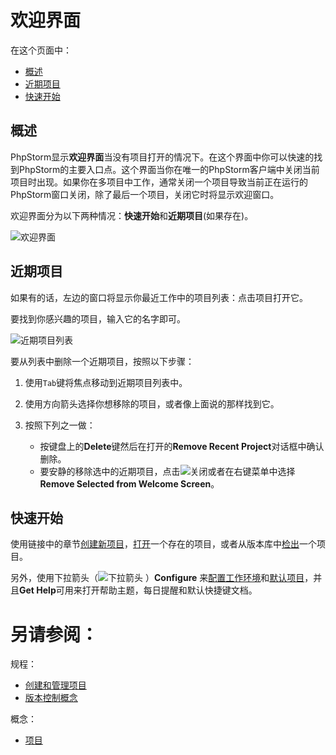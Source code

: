 # 欢迎界面

在这个页面中：

* [概述](#概述)
* [近期项目](#近期项目)
* [快速开始](#快速开始)


## <span id='概述'>概述</span>

PhpStorm显示**欢迎界面**当没有项目打开的情况下。在这个界面中你可以快速的找到PhpStorm的主要入口点。这个界面当你在唯一的PhpStorm客户端中关闭当前项目时出现。如果你在多项目中工作，通常关闭一个项目导致当前正在运行的PhpStorm窗口关闭，除了最后一个项目，关闭它时将显示欢迎窗口。

欢迎界面分为以下两种情况：**快速开始**和**近期项目**(如果存在)。

![欢迎界面](http://image.jellychen.cn/uploads/2016/10/phpstorm_welcome_screen.png)

## <span id='近期项目'>近期项目</span>

如果有的话，左边的窗口将显示你最近工作中的项目列表：点击项目打开它。

要找到你感兴趣的项目，输入它的名字即可。

![近期项目列表](http://image.jellychen.cn/uploads/2016/10/ps_welcomeScreenRecentProjects.png)

要从列表中<span id='删除一个近期项目'>删除一个近期项目</span>，按照以下步骤：

1. 使用`Tab`键将焦点移动到近期项目列表中。
2. 使用方向箭头选择你想移除的项目，或者像上面说的那样找到它。
3. 按照下列之一做：
    
    * 按键盘上的**Delete**键然后在打开的**Remove Recent Project**对话框中确认删除。
    * 要安静的移除选中的近期项目，点击![关闭](http://image.jellychen.cn/uploads/2016/10/close1.png)或者在右键菜单中选择**Remove Selected from Welcome Screen**。

## <span id='快速开始'>快速开始</span>

使用链接中的章节[创建新项目](/如何使用/常规指南/创建和管理项目/README.md)，[打开](/如何使用/常规指南/创建和管理项目/打开、重新打开和关闭项目.md)一个存在的项目，或者从版本库中[检出](/如何使用/常规指南/版本控制概念/通用版本控制规程/从版本库获取本地工作副本.md)一个项目。

另外，使用下拉箭头（![下拉箭头](http://image.jellychen.cn/uploads/2016/10/arrowDownSmall.png) ）**Configure** 来[配置工作环境](/如何使用/常规指南/配置项目和IDE设置/README.md)和[默认项目](/如何使用/常规指南/配置项目和IDE设置/访问默认设置.md)，并且**Get Help**可用来打开帮助主题，每日提醒和默认快捷键文档。


# 另请参阅：

规程：

* [创建和管理项目](/如何使用/常规指南/创建和管理项目/README.md)
* [版本控制概念](/如何使用/常规指南/版本控制概念/版本控制概念/README.md)

概念：

* [项目](/参考/要点/项目.md)